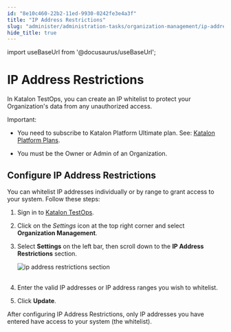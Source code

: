 ```yaml
---
id: "8e10c460-22b2-11ed-9930-0242fe3e4a3f"
title: "IP Address Restrictions"
slug: "administer/administration-tasks/organization-management/ip-address-restrictions"
hide_title: true
---
```

import useBaseUrl from '@docusaurus/useBaseUrl';


# <a id="id" class="anchor_top_offset"/><a id="ariaid-title1" class="anchor_top_offset"/>IP Address Restrictions

<p xmlns="http://www.w3.org/1999/xhtml" className="p">In Katalon TestOps, you can create an IP whitelist to protect   your Organization's data from any unauthorized access.</p> 
<div xmlns="http://www.w3.org/1999/xhtml" className="note important note_important"><span className="note__title">Important:</span> 
  <ul className="ul"><li className="li">
      <p className="p">You need to subscribe to <span className="ph">Katalon Platform</span> <span className="ph">Ultimate</span> plan. See: <a className="xref" href="/docs/administer/katalon-platform-packages/katalon-platform-plans"><span className="ph">Katalon Platform</span> Plans</a>.</p>
    </li><li className="li">
      <p className="p">You must be the Owner or Admin of an Organization.</p>
    </li></ul>
</div>
    

## <a id="id_1" class="anchor_top_offset"/>Configure IP Address Restrictions

    
      
<p xmlns="http://www.w3.org/1999/xhtml" className="p">You can whitelist IP addresses individually or by range to grant   access to your system. Follow these steps:</p> 
      
<ol xmlns="http://www.w3.org/1999/xhtml" className="ol">   <li className="li">     <p className="p">Sign in to <a className="xref j-external-link" href="https://testops.katalon.io/login" target="_blank">Katalon         TestOps</a>.</p>   </li>   <li className="li">     <p className="p">Click on the <em className="ph i">Settings</em> icon at the top right corner and       select <strong className="ph b">Organization Management</strong>.</p>   </li>   <li className="li">     <p className="p">Select <strong className="ph b">Settings</strong> on the left bar, then scroll       down to the <strong className="ph b">IP Address Restrictions</strong> section.</p>     <p className="p">       <img className="image" src={useBaseUrl("https://github.com/katalon-studio/docs-images/raw/master/katalon-analytics/docs/testops-revamp-aug-ip-whitelist-setting/ip-address-restrictions-section.png")} alt="ip address restrictions section" /><br /><br />     </p>   </li>   <li className="li">     <p className="p">Enter the valid IP addresses or IP address ranges you wish to       whitelist.</p>   </li>   <li className="li">     <p className="p">Click <strong className="ph b">Update</strong>.</p>   </li> </ol> 
      
<p xmlns="http://www.w3.org/1999/xhtml" className="p">After configuring IP Address Restrictions, only IP addresses you   have entered have access to your system (the whitelist).</p> 
    
  
